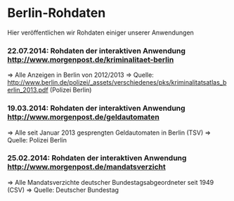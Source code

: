 # Berlin-Rohdaten

Hier veröffentlichen wir Rohdaten einiger unserer Anwendungen

### 22.07.2014: Rohdaten der interaktiven Anwendung http://www.morgenpost.de/kriminalitaet-berlin
=> Alle Anzeigen in Berlin von 2012/2013
=> Quelle: http://www.berlin.de/polizei/_assets/verschiedenes/pks/kriminalitatsatlas_berlin_2013.pdf (Polizei Berlin)


### 19.03.2014: Rohdaten der interaktiven Anwendung http://www.morgenpost.de/geldautomaten
=> Alle seit Januar 2013 gesprengten Geldautomaten in Berlin (TSV)
=> Quelle: Polizei Berlin

### 25.02.2014: Rohdaten der interaktiven Anwendung http://www.morgenpost.de/mandatsverzicht
=> Alle Mandatsverzichte deutscher Bundestagsabgeordneter seit 1949 (CSV)
=> Quelle: Deutscher Bundestag


